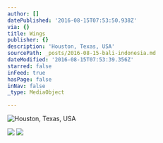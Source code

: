 ```yaml
---
author: []
datePublished: '2016-08-15T07:53:50.938Z'
via: {}
title: Wings
publisher: {}
description: 'Houston, Texas, USA'
sourcePath: _posts/2016-08-15-bali-indonesia.md
dateModified: '2016-08-15T07:53:39.356Z'
starred: false
inFeed: true
hasPage: false
inNav: false
_type: MediaObject

---
```

![Houston, Texas, USA](https://the-grid-user-content.s3-us-west-2.amazonaws.com/0512b1c2-c30a-48c3-977a-d1fa887ba8c2.jpg)

![](https://the-grid-user-content.s3-us-west-2.amazonaws.com/a1dfd4c6-e2a2-49c2-bdae-9ed37b7b3e22.jpg)
![](https://the-grid-user-content.s3-us-west-2.amazonaws.com/444ce883-5834-47f5-87c5-e2fdca24a9c1.jpg)